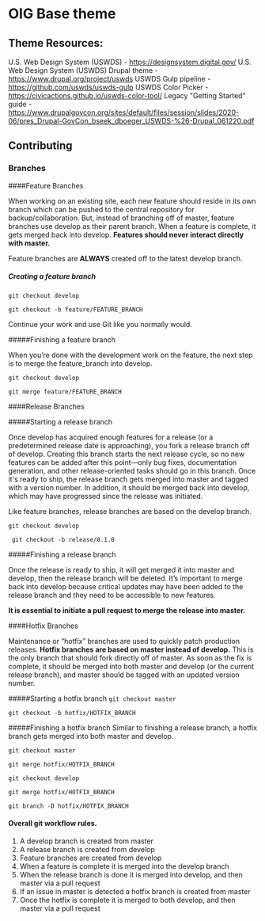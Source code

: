 # OIG Base theme

## Theme Resources:
U.S. Web Design System (USWDS) - https://designsystem.digital.gov/
U.S. Web Design System (USWDS) Drupal theme - https://www.drupal.org/project/uswds
USWDS Gulp pipeline - https://github.com/uswds/uswds-gulp
USWDS Color Picker - https://civicactions.github.io/uswds-color-tool/
Legacy "Getting Started" guide - https://www.drupalgovcon.org/sites/default/files/session/slides/2020-06/pres_Drupal-GovCon_bseek_dboeger_USWDS-%26-Drupal_061220.pdf

## Contributing

### Branches

####Feature Branches

When working on an existing site, each new feature should reside in its own branch which can be pushed to the central repository for backup/collaboration. But, instead of branching off of master, feature branches use develop as their parent branch. When a feature is complete, it gets merged back into develop. **Features should never interact directly with master.**

Feature branches are **ALWAYS** created off to the latest develop branch.

##### Creating a feature branch

`git checkout develop`

`git checkout -b feature/FEATURE_BRANCH`

Continue your work and use Git like you normally would.

#####Finishing a feature branch

When you’re done with the development work on the feature, the next step is to merge the feature_branch into develop.

`git checkout develop`

`git merge feature/FEATURE_BRANCH`

####Release Branches

#####Starting a release branch

Once develop has acquired enough features for a release (or a predetermined release date is approaching), you fork a release branch off of develop. Creating this branch starts the next release cycle, so no new features can be added after this point—only bug fixes, documentation generation, and other release-oriented tasks should go in this branch. Once it's ready to ship, the release branch gets merged into master and tagged with a version number. In addition, it should be merged back into develop, which may have progressed since the release was initiated.

Like feature branches, release branches are based on the develop branch.

`git checkout develop`

` git checkout -b release/0.1.0`

#####Finishing a release branch

Once the release is ready to ship, it will get merged it into master and develop, then the release branch will be deleted. It’s important to merge back into develop because critical updates may have been added to the release branch and they need to be accessible to new features.

**It is essential to initiate a pull request to merge the release into master.**

####Hotfix Branches

Maintenance or “hotfix” branches are used to quickly patch production releases. **Hotfix branches are based on master instead of develop.** This is the only branch that should fork directly off of master. As soon as the fix is complete, it should be merged into both master and develop (or the current release branch), and master should be tagged with an updated version number.

#####Starting a hotfix branch
`git checkout master`

 `git checkout -b hotfix/HOTFIX_BRANCH`

#####Finishing a hotfix branch
Similar to finishing a release branch, a hotfix branch gets merged into both master and develop.

`git checkout master`

`git merge hotfix/HOTFIX_BRANCH`

`git checkout develop`

`git merge hotfix/HOTFIX_BRANCH`

`git branch -D hotfix/HOTFIX_BRANCH`

#### Overall git workflow rules.

1. A develop branch is created from master
2. A release branch is created from develop
3. Feature branches are created from develop
4. When a feature is complete it is merged into the develop branch
5. When the release branch is done it is merged into develop, and then master via a pull request
6. If an issue in master is detected a hotfix branch is created from master
7. Once the hotfix is complete it is merged to both develop, and then master via a pull request
